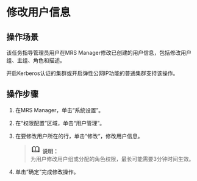 # 修改用户信息<a name="ZH-CN_TOPIC_0173179040"></a>

## 操作场景<a name="s98a40025b36e4a65963d8f26e7c8fffd"></a>

该任务指导管理员用户在MRS Manager修改已创建的用户信息，包括修改用户组、主组、角色和描述。

开启Kerberos认证的集群或开启弹性公网IP功能的普通集群支持该操作。

## 操作步骤<a name="sc2fb2c1a787849b48bd6aaf9fabbe0cf"></a>

1.  在MRS Manager，单击“系统设置”。
2.  在“权限配置”区域，单击“用户管理”。
3.  在要修改用户所在的行，单击“修改“，修改用户信息。

    >![](public_sys-resources/icon-note.gif) **说明：**   
    >为用户修改用户组或分配的角色权限，最长可能需要3分钟时间生效。  

4.  单击“确定”完成修改操作。

